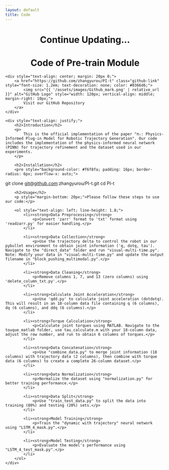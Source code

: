 ```yaml
---
layout: default
title: Code
---
```


<h1 style="text-align: center;">Continue Updating...</h1>

<div style="margin-top: 20px; max-width: 800px; margin: 0 auto;">
    <h1 style="text-align: center;">Code of Pre-train Module</h1>
    
    <div style="text-align: center; margin: 20px 0;">
        <a href="https://github.com/zhangyurou/PI-t" class="github-link" style="font-size: 1.2em; text-decoration: none; color: #0366d6;">
            <img src="{{ '/assets/images/Github_mark.png' | relative_url }}" alt="GitHub Logo" style="width: 120px; vertical-align: middle; margin-right: 10px;">
            Visit our GitHub Repository
        </a>
    </div>

    <div style="text-align: justify;">
        <h2>Introduction</h2>
        <p>
            This is the official implementation of the paper "πₜ: Physics-Informed Plug-in Model for Robotic Trajectory Generation". Our code includes the implementation of the physics-informed neural network (PINN) for trajectory refinement and the dataset used in our experiments.
        </p>

        <h2>Installation</h2>
        <pre style="background-color: #f6f8fa; padding: 16px; border-radius: 6px; overflow-x: auto;">
git clone git@github.com:zhangyurou/PI-t.git
cd PI-t</pre>

        <h2>Usage</h2>
        <p style="margin-bottom: 20px;">Please follow these steps to use our code:</p>
        
        <ol style="text-align: left; line-height: 1.8;">
            <li><strong>Data Preprocessing</strong>
                <p>Convert 'zarr' format to 'txt' format using 'readzarr.py' for easier handling.</p>
            </li>

            <li><strong>Data Collection</strong>
                <p>Use the trajectory delta to control the robot in our pybullet environment to obtain joint information ('q, dotq, tau'). Navigate to the "direct_data" folder and run "visual-multi-time.py". Note: Modify your data in "visual-multi-time.py" and update the output filename in "block_pushing_multimodal.py".</p>
            </li>

            <li><strong>Data Cleaning</strong>
                <p>Remove columns 1, 7, and 13 (zero columns) using 'delete_column_txt.py'.</p>
            </li>

            <li><strong>Calculate Joint Acceleration</strong>
                <p>Use 'qdd.py' to calculate joint acceleration (dotdotq). This will result in an 18-column data file containing q (6 columns), dq (6 columns), and ddq (6 columns).</p>
            </li>

            <li><strong>Torque Calculation</strong>
                <p>Calculate joint torques using MATLAB. Navigate to the touque_matlab folder, use tau_calculate.m with your 18-column data, adjust the row number, and run to obtain 6 columns of torques.</p>
            </li>

            <li><strong>Data Concatenation</strong>
                <p>Use "combine_data.py" to merge joint information (18 columns) with trajectory data (2 columns), then combine with torque data (6 columns) to create a complete 26-column dataset.</p>
            </li>

            <li><strong>Data Normalization</strong>
                <p>Normalize the dataset using "normalization.py" for better training performance.</p>
            </li>

            <li><strong>Data Split</strong>
                <p>Use "train_test_data.py" to split the data into training (80%) and testing (20%) sets.</p>
            </li>

            <li><strong>Model Training</strong>
                <p>Train the "dynamic with trajectory" neural network using "LSTM_4_mask.py".</p>
            </li>

            <li><strong>Model Testing</strong>
                <p>Evaluate the model's performance using "LSTM_4_test_mask.py".</p>
            </li>
        </ol>
    </div>
</div>